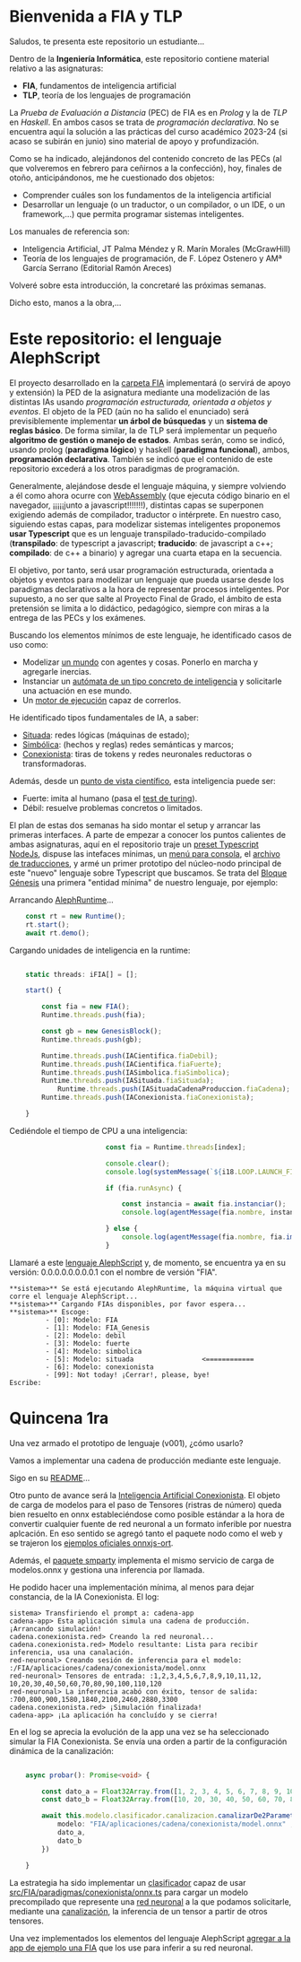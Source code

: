# Bienvenida a FIA y TLP

Saludos, te presenta este repositorio un estudiante...

Dentro de la **Ingeniería Informática**, este repositorio contiene material relativo a las asignaturas:

- **FIA**, fundamentos de inteligencia artificial
- **TLP**, teoría de los lenguajes de programación

La *Prueba de Evaluación a Distancia* (PEC) de FIA es en *Prolog* y la de *TLP* en *Haskell*. En ambos casos se trata de *programación declarativa*. No se encuentra aquí la solución a las prácticas del curso académico 2023-24 (si acaso se subirán en junio) sino material de apoyo y profundización.

Como se ha indicado, alejándonos del contenido concreto de las PECs (al que volveremos en febrero para ceñirnos a la confección), hoy, finales de otoño, anticipándonos, me he cuestionado dos objetos:

- Comprender cuáles son los fundamentos de la inteligencia artificial
- Desarrollar un lenguaje (o un traductor, o un compilador, o un IDE, o un framework,...) que permita programar sistemas inteligentes.

Los manuales de referencia son:

- Inteligencia Artificial, JT Palma Méndez y R. Marín Morales (McGrawHill)
- Teoría de los lenguajes de programación, de F. López Ostenero y AMª García Serrano (Editorial Ramón Areces)

Volveré sobre esta introducción, la concretaré las próximas semanas.

Dicho esto, manos a la obra,...

# Este repositorio: el lenguaje AlephScript

El proyecto desarrollado en la [carpeta FIA](src/FIA) implementará (o servirá de apoyo y extensión) la PED de la asignatura mediante una modelización de las distintas IAs usando *programación estructurada, orientada a objetos y eventos*. El objeto de la PED (aún no ha salido el enunciado) será previsiblemente implementar **un árbol de búsquedas** y un **sistema de reglas básico**. De forma similar, la de TLP será implementar un pequeño **algoritmo de gestión o manejo de estados**. Ambas serán, como se indicó, usando prolog (**paradigma lógico**) y haskell (**paradigma funcional**), ambos, **programación declarativa**. También se indicó que el contenido de este repositorio excederá a los otros paradigmas de programación.

Generalmente, alejándose desde el lenguaje máquina, y siempre volviendo a él como ahora ocurre con [WebAssembly](https://www.velneo.com/blog/por-que-todo-el-mundo-esta-hablando-de-web-assembly#:~:text=El%20código%20de%20WebAssembly%20se,los%20que%20se%20puede%20ejecutar.) (que ejecuta código binario en el navegador, ¡¡¡¡¡junto a javascript!!!!!!!), distintas capas se superponen exigiendo además de compilador, traductor o intérprete. En nuestro caso, siguiendo estas capas, para modelizar sistemas inteligentes proponemos **usar Typescript** que es un lenguaje transpilado-traducido-compilado (**transpilado**: de typescript a javascript; **traducido**: de javascript a c++; **compilado**: de c++ a binario) y agregar una cuarta etapa en la secuencia.

El objetivo, por tanto, será usar programación estructurada, orientada a objetos y eventos para modelizar un lenguaje que pueda usarse desde los paradigmas declarativos a la hora de representar procesos inteligentes. Por supuesto, a no ser que salte al Proyecto Final de Grado, el ámbito de esta pretensión se limita a lo didáctico, pedagógico, siempre con miras a la entrega de las PECs y los exámenes.

Buscando los elementos mínimos de este lenguaje, he identificado casos de uso como:

- Modelizar [un mundo](src/FIA/mundos) con agentes y cosas. Ponerlo en marcha y agregarle inercias.
- Instanciar un [autómata de un tipo concreto de inteligencia](src/FIA/paradigmas) y solicitarle una actuación en ese mundo.
- Un [motor de ejecución](src/FIA/engine/kernel/runtime.ts) capaz de correrlos.

He identificado tipos fundamentales de IA, a saber:

- [Situada](src/FIA/paradigmas/situada): redes lógicas (máquinas de estado);
- [Simbólica](src/FIA/paradigmas/simbolica): (hechos y reglas) redes semánticas y marcos;
- [Conexionista](src/FIA/paradigmas/conexionista): tiras de tokens y redes neuronales reductoras o transformadoras.

Además, desde un [punto de vista científico](src/FIA/paradigmas/cientifica), esta inteligencia puede ser:

- Fuerte: imita al humano (pasa el [test de turing](src/FIA/agents/turing-test.ts)).
- Débil: resuelve problemas concretos o limitados.

El plan de estas dos semanas ha sido montar el setup y arrancar las primeras interfaces. A parte de empezar a conocer los puntos calientes de ambas asignaturas, aquí en el repositorio traje un [preset Typescript NodeJs](package.json), dispuse las intefaces mínimas, un [menú para consola](src/FIA/navigation), el [archivo de traducciones](src/FIA/i18), y armé un primer prototipo del núcleo-nodo principal de este "nuevo" lenguaje sobre Typescript que buscamos. Se trata del [Bloque Génesis](src/FIA/genesis-block.ts) una primera "entidad mínima" de nuestro lenguaje, por ejemplo:

Arrancando [AlephRuntime](src/FIA/engine)...

```ts
    const rt = new Runtime();
    rt.start();
    await rt.demo();
```
Cargando unidades de inteligencia en la runtime:
```ts

    static threads: iFIA[] = [];

    start() {

        const fia = new FIA();
        Runtime.threads.push(fia);

        const gb = new GenesisBlock();
        Runtime.threads.push(gb);

        Runtime.threads.push(IACientifica.fiaDebil);
        Runtime.threads.push(IACientifica.fiaFuerte);
        Runtime.threads.push(IASimbolica.fiaSimbolica);
        Runtime.threads.push(IASituada.fiaSituada);
            Runtime.threads.push(IASituadaCadenaProduccion.fiaCadena);
        Runtime.threads.push(IAConexionista.fiaConexionista);

    }
```

Cediéndole el tiempo de CPU a una inteligencia:

```ts
                        const fia = Runtime.threads[index];

                        console.clear();
                        console.log(systemMessage(`${i18.LOOP.LAUNCH_FIA_LABEL}: ${fia.nombre}`));

                        if (fia.runAsync) {

                            const instancia = await fia.instanciar();
                            console.log(agentMessage(fia.nombre, instancia));

                        } else {
                            console.log(agentMessage(fia.nombre, fia.imprimir()));
                        }
```
Llamaré a este [lenguaje AlephScript](src/FIA) y, de momento, se encuentra ya en su versión: 0.0.0.0.0.0.0.0.1 con el nombre de versión "FIA".

```
**sistema>** Se está ejecutando AlephRuntime, la máquina virtual que corre el lenguaje AlephScript...
**sistema>** Cargando FIAs disponibles, por favor espera... 
**sistema>** Escoge:
         - [0]: Modelo: FIA
         - [1]: Modelo: FIA_Genesis
         - [2]: Modelo: debil
         - [3]: Modelo: fuerte
         - [4]: Modelo: simbolica
         - [5]: Modelo: situada                 <============
         - [6]: Modelo: conexionista
         - [99]: Not today! ¡Cerrar!, please, bye!
Escribe: 
```

# Quincena 1ra

Una vez armado el prototipo de lenguaje (v001), ¿cómo usarlo?

Vamos a implementar una cadena de producción mediante este lenguaje.

Sigo en su [README](src/FIA/aplicaciones/cadena/README.md)...

Otro punto de avance será la [Inteligencia Artificial Conexionista](src/FIA/paradigmas/conexionista). El objeto de carga de modelos para el paso de Tensores (ristras de número) queda bien resuelto en onnx estableciéndose como posible estándar a la hora de convertir cualquier fuente de red neuronal a un formato inferible por nuestra aplcación. En eso sentido se agregó tanto el paquete nodo como el web y se trajeron los [ejemplos oficiales onnxjs-ort](src/FIA/engine/onnx).

Además, el [paquete smparty](src/FIA/engine/smartpy) implementa el mismo servicio de carga de modelos.onnx y gestiona una inferencia por llamada.

He podido hacer una implementación mínima, al menos para dejar constancia, de la IA Conexionista. El log:

```
sistema> Transfiriendo el prompt a: cadena-app
cadena-app> Esta aplicación simula una cadena de producción. ¡Arrancando simulación!
cadena.conexionista.red> Creando la red neuronal...
cadena.conexionista.red> Modelo resultante: Lista para recibir inferencia, usa una canalación.
red-neuronal> Creando sesión de inferencia para el modelo: :/FIA/aplicaciones/cadena/conexionista/model.onnx
red-neuronal> Tensores de entrada: :1,2,3,4,5,6,7,8,9,10,11,12, 10,20,30,40,50,60,70,80,90,100,110,120
red-neuronal> La inferencia acabó con éxito, tensor de salida: :700,800,900,1580,1840,2100,2460,2880,3300
cadena.conexionista.red> ¡Simulación finalizada!
cadena-app> ¡La aplicación ha concluído y se cierra!

```

En el log se aprecia la evolución de la app una vez se ha seleccionado simular la FIA Conexionista. Se envía una orden a partir de la configuración dinámica de la canalización:

```ts

    async probar(): Promise<void> {

        const dato_a = Float32Array.from([1, 2, 3, 4, 5, 6, 7, 8, 9, 10, 11, 12]);
        const dato_b = Float32Array.from([10, 20, 30, 40, 50, 60, 70, 80, 90, 100, 110, 120]);

        await this.modelo.clasificador.canalizacion.canalizarDe2Parametros({
            modelo: "FIA/aplicaciones/cadena/conexionista/model.onnx" ,
            dato_a,
            dato_b
        })

    }
```

La estrategia ha sido implementar un [clasificador](src/FIA/paradigmas/conexionista/clasificador.ts) capaz de usar [src/FIA/paradigmas/conexionista/onnx.ts](onnx) para cargar un modelo precompilado que represente una [red neuronal](src/FIA/paradigmas/conexionista/red-neuronal.ts) a la que podamos solicitarle, mediante una [canalización](src/FIA/paradigmas/conexionista/canalizacion.ts), la inferencia de un tensor a partir de otros tensores.

Una vez implementados los elementos del lenguaje AlephScript [agregar a la app de ejemplo una FIA](src/FIA/aplicaciones/cadena/conexionista/cadena-fia-red-neuronal.ts) que los use para inferir a su red neuronal.